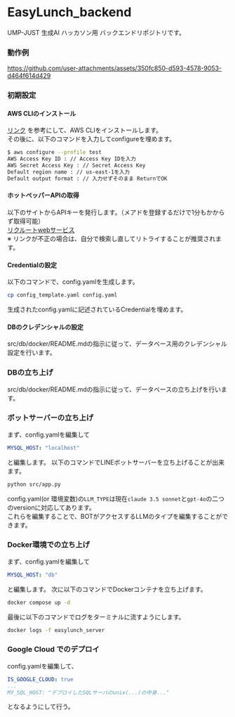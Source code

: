 # EasyLunch_backend
UMP-JUST 生成AI ハッカソン用 バックエンドリポジトリです。

### 動作例
https://github.com/user-attachments/assets/350fc850-d593-4578-9053-d464f614d429

### 初期設定
#### AWS CLIのインストール
[リンク](https://docs.aws.amazon.com/ja_jp/cli/latest/userguide/getting-started-install.html)
を参考にして、AWS CLIをインストールします。  
その後に、以下のコマンドを入力してconfigureを埋めます。
```bash
$ aws configure --profile test
AWS Access Key ID : // Access Key IDを入力
AWS Secret Access Key : // Secret Access Key
Default region name : // us-east-1を入力
Default output format : // 入力せずそのまま ReturnでOK
```

#### ホットペッパーAPIの取得
以下のサイトからAPIキーを発行します。（メアドを登録するだけで1分もかからず取得可能）  
  [リクルートwebサービス](https://webservice.recruit.co.jp/register/)  
※ リンクが不正の場合は、自分で検索し直してリトライすることが推奨されます。

#### Credentialの設定
以下のコマンドで、config.yamlを生成します。
```bash
cp config_template.yaml config.yaml
```
生成されたconfig.yamlに記述されているCredentialを埋めます。

#### DBのクレデンシャルの設定
src/db/docker/README.mdの指示に従って、データベース用のクレデンシャル設定を行います。

### DBの立ち上げ
src/db/docker/README.mdの指示に従って、データベースの立ち上げを行います。

### ボットサーバーの立ち上げ
まず、config.yamlを編集して
```yaml
MYSQL_HOST: "localhost"
```
と編集します。
以下のコマンドでLINEボットサーバーを立ち上げることが出来ます。
```bash
python src/app.py
```
config.yaml(or 環境変数)の```LLM_TYPE```は現在```claude 3.5 sonnet```と```gpt-4o```の二つのversionに対応してあります。  
これらを編集することで、BOTがアクセスするLLMのタイプを編集することができます。

### Docker環境での立ち上げ
まず、config.yamlを編集して
```yaml
MYSQL_HOST: "db"
```
と編集します。
次に以下のコマンドでDockerコンテナを立ち上げます。
```bash
docker compose up -d
```
最後に以下のコマンドでログをターミナルに流すようにします。
```bash
docker logs -f easylunch_server
```

### Google Cloud でのデプロイ
config.yamlを編集して、
```yaml
IS_GOOGLE_CLOUD: true
...
MY_SQL_HOST: "デプロイしたSQLサーバのunix(...)の中身..."
```
となるようにして行う。
